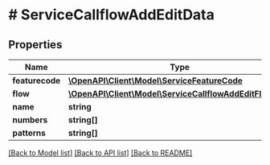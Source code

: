 # # ServiceCallflowAddEditData

## Properties

Name | Type | Description | Notes
------------ | ------------- | ------------- | -------------
**featurecode** | [**\OpenAPI\Client\Model\ServiceFeatureCode**](ServiceFeatureCode.md) |  | [optional]
**flow** | [**\OpenAPI\Client\Model\ServiceCallflowAddEditFlowData**](ServiceCallflowAddEditFlowData.md) |  |
**name** | **string** |  | [optional]
**numbers** | **string[]** |  |
**patterns** | **string[]** |  |

[[Back to Model list]](../../README.md#models) [[Back to API list]](../../README.md#endpoints) [[Back to README]](../../README.md)
